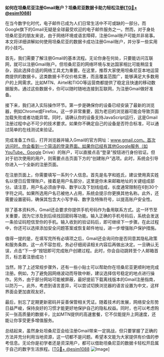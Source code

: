 **如何在坦桑尼亚注册Gmail账户？坦桑尼亚数据卡助力轻松注册[[TG💪+ @esim1088](https://t.me/s/esim1088)]**

在当今数字化时代，电子邮件已成为人们日常生活中不可或缺的一部分。而Google旗下的Gmail无疑是全球最受欢迎的电子邮件服务之一。然而，对于身处坦桑尼亚的朋友来说，由于网络环境或语言障碍，注册Gmail账户可能并非易事。本文将详细讲解如何使用坦桑尼亚的数据卡成功注册Gmail账户，并分享一些实用的小技巧。

首先，我们需要了解注册Gmail的基本流程。无论你身在何处，只要能访问互联网，就可以注册Gmail账户。但坦桑尼亚的网络环境与发达国家相比可能稍显复杂，因此选择合适的网络工具尤为重要。在这里，推荐大家使用坦桑尼亚本地运营商提供的数据卡。这类数据卡不仅价格实惠，而且覆盖范围广，能够满足大多数用户的上网需求。比如MTN、Airtel和TIGO等运营商都提供了稳定且快速的移动数据服务。通过这些数据卡，你可以随时随地连接到互联网，为注册Gmail做好准备。

接下来，我们进入实际操作环节。第一步是确保你的设备已经安装了最新的浏览器，例如Chrome或Firefox。这一步非常重要，因为老旧的浏览器可能会导致页面加载失败或者功能异常。同时，请确认你的设备支持JavaScript运行，这是Gmail注册过程中必不可少的技术要求。如果你不确定自己的设备是否符合标准，可以通过简单的在线测试来验证。

完成准备工作后，打开浏览器并输入Gmail的官方网址：www.gmail.com。首次访问时，你会看到一个简洁的登录界面。如果你已经有其他Google服务（如YouTube、Google Drive）的账户，可以直接点击“登录”按钮进行身份验证。但对于初次使用的用户，则需要点击页面下方的“创建账户”选项。此时，系统会引导你进入一个全新的注册页面。

在注册页面上，你需要填写一系列个人信息。首先是名字和姓氏，建议使用真实姓名以便日后管理账户。接着是用户名部分，这里是你未来邮箱地址的关键组成部分。请注意，用户名必须由字母、数字以及下划线组成，长度通常限制在6到30个字符之间。如果所选用户名已被他人占用，系统会提示你更换其他名称。此外，还需要设置密码，确保其包含大小写字母、数字及特殊符号，以提高账户安全性。

除了基本资料外，Gmail还会要求你提供手机号码作为备用联系方式。这一环节至关重要，因为它涉及到后续找回密码等功能。输入正确的手机号码后，系统会发送一条验证码短信至你的手机。输入收到的验证码后，即可继续下一步骤。在此过程中，你还可以选择添加安全问题答案或恢复邮件地址，进一步增强账户保护措施。

值得一提的是，在填写完所有必填项之后，Gmail还会询问你是否同意其隐私政策和服务条款。这一点不容忽视，务必仔细阅读相关内容后再做出决定。一旦确认无误，点击“下一步”按钮即可完成账户创建过程。此时，你会自动跳转至个人邮箱首页，标志着注册成功！

当然，除了上述常规步骤外，还有一些小贴士可以帮助你在坦桑尼亚更顺利地完成注册。例如，为了避免因网络波动而导致中断，建议选择信号稳定的地点进行操作。另外，由于部分网站可能被屏蔽，最好提前下载离线版本的Gmail注册指南，以防万一。此外，考虑到语言差异，可以尝试切换浏览器的语言设置为中文，这样界面会更加直观友好。

最后，别忘了定期更新密码并妥善保管相关凭证。随着技术的发展，网络安全形势日益严峻，保持良好的习惯才能更好地保护自己的隐私权益。同时，也可以考虑购买一张高质量的数据卡，比如MTN提供的高速套餐，它不仅能提升上网速度，还能让你享受更多增值服务。

总结起来，虽然身处坦桑尼亚会给注册Gmail带来一定挑战，但只要掌握了正确的方法并充分利用当地资源，这一切都不是问题。希望本文能为大家提供有价值的参考信息。无论你是初学者还是资深用户，都可以借助坦桑尼亚的数据卡轻松开启属于自己的数字生活旅程。[[TG💪+ @esim1088](https://t.me/s/esim1088) ![Image](https://i.postimg.cc/4NQfJmqS/Snipaste-2025-05-13-00-14-12.png)]
